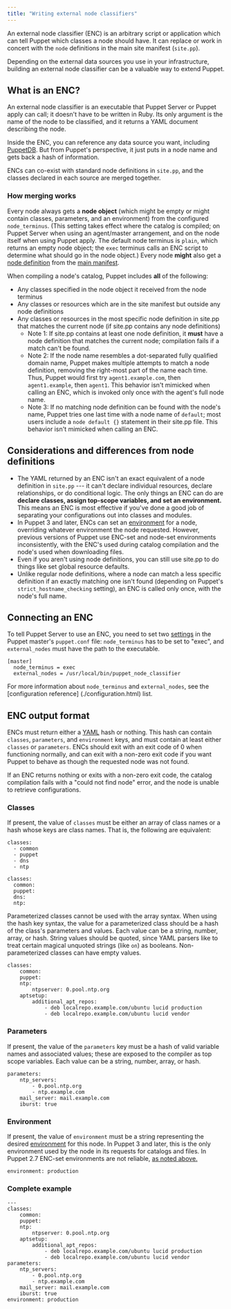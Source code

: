 ```yaml
---
title: "Writing external node classifiers"
---
```


[environment]: ./environments.html
[node definition]: ./lang_node_definitions.html
[main manifest]: ./dirs_manifest.html

An external node classifier (ENC) is an arbitrary script or application which can tell Puppet which classes a node should have. It can replace or work in concert with the `node` definitions in the main site manifest (`site.pp`).

Depending on the external data sources you use in your infrastructure, building an external node classifier can be a valuable way to extend Puppet.

## What is an ENC?

An external node classifier is an executable that Puppet Server or Puppet apply can call; it doesn't have to be written in Ruby. Its only argument is the name of the node to be classified, and it returns a YAML document describing the node.

Inside the ENC, you can reference any data source you want, including [PuppetDB]({{puppetdb}}). But from Puppet's perspective, it just puts in a node name and gets back a hash of information.

ENCs can co-exist with standard node definitions in `site.pp`, and the classes declared in each source are merged together.

### How merging works

Every node always gets a **node object** (which might be empty or might contain classes, parameters, and an environment) from the configured `node_terminus`. (This setting takes effect where the catalog is compiled; on Puppet Server when using an agent/master arrangement, and on the node itself when using Puppet apply. The default node terminus is `plain`, which returns an empty node object; the `exec` terminus calls an ENC script to determine what should go in the node object.) Every node **might** also get a [node definition][] from the [main manifest][].

When compiling a node's catalog, Puppet includes **all** of the following:

* Any classes specified in the node object it received from the node terminus
* Any classes or resources which are in the site manifest but outside any node definitions
* Any classes or resources in the most specific node definition in site.pp that matches the current node (if site.pp contains any node definitions)
    * Note 1: If site.pp contains at least one node definition, it **must** have a node definition that matches the current node; compilation fails if a match can't be found.
    * Note 2: If the node name resembles a dot-separated fully qualified domain name, Puppet makes multiple attempts to match a node definition, removing the right-most part of the name each time. Thus, Puppet would first try `agent1.example.com`, then `agent1.example`, then `agent1`. This behavior isn't mimicked when calling an ENC, which is invoked only once with the agent's full node name.
    * Note 3: If no matching node definition can be found with the node's name, Puppet tries one last time with a node name of `default`; most users include a `node default {}` statement in their site.pp file. This behavior isn't mimicked when calling an ENC.


## Considerations and differences from node definitions

[above]: #considerations-and-differences-from-node-definitions

* The YAML returned by an ENC isn't an exact equivalent of a node definition in `site.pp` --- it can't declare individual resources, declare relationships, or do conditional logic. The only things an ENC can do are **declare classes, assign top-scope variables, and set an environment.** This means an ENC is most effective if you've done a good job of separating your configurations out into classes and modules.
* In Puppet 3 and later, ENCs can set an [environment][] for a node,  overriding whatever environment the node requested. However, previous versions of Puppet use ENC-set and node-set environments inconsistently, with the ENC's used during catalog compilation and the node's used when downloading files.
* Even if you aren't using node definitions, you can still use site.pp to do things like set global resource defaults.
* Unlike regular node definitions, where a node can match a less specific definition if an exactly matching one isn't found (depending on Puppet's `strict_hostname_checking` setting), an ENC is called only once, with the node's full name.


## Connecting an ENC

To tell Puppet Server to use an ENC, you need to set two [settings](./config_about_settings.html) in the Puppet master's `puppet.conf` file: `node_terminus` has to be set to "exec", and `external_nodes` must have the path to the executable.

    [master]
      node_terminus = exec
      external_nodes = /usr/local/bin/puppet_node_classifier

For more information about `node_terminus` and `external_nodes`, see the [configuration reference] (./configuration.html) list.


## ENC output format

ENCs must return either a [YAML](http://www.yaml.org) hash or nothing. This hash can contain `classes`, `parameters`, and `environment` keys, and must contain at least either `classes` or `parameters`. ENCs should exit with an exit code of 0 when functioning normally, and can exit with a non-zero exit code if you want Puppet to behave as though the requested node was not found.

If an ENC returns nothing or exits with a non-zero exit code, the catalog compilation fails with a "could not find node" error, and the node is unable to retrieve configurations.

### Classes

If present, the value of `classes` must be either an array of class names or a hash whose keys are class names. That is, the following are equivalent:

    classes:
      - common
      - puppet
      - dns
      - ntp

    classes:
      common:
      puppet:
      dns:
      ntp:

Parameterized classes cannot be used with the array syntax. When using the hash key syntax, the value for a parameterized class should be a hash of the class's parameters and values. Each value can be a string, number, array, or hash. String values should be quoted, since YAML parsers like to treat certain magical unquoted strings (like `on`) as booleans. Non-parameterized classes can have empty values.

    classes:
        common:
        puppet:
        ntp:
            ntpserver: 0.pool.ntp.org
        aptsetup:
            additional_apt_repos:
                - deb localrepo.example.com/ubuntu lucid production
                - deb localrepo.example.com/ubuntu lucid vendor

### Parameters

If present, the value of the `parameters` key must be a hash of valid variable names and associated values; these are exposed to the compiler as top scope variables. Each value can be a string, number, array, or hash.

    parameters:
        ntp_servers:
            - 0.pool.ntp.org
            - ntp.example.com
        mail_server: mail.example.com
        iburst: true


### Environment

If present, the value of `environment` must be a string representing the desired [environment][] for this node. In Puppet 3 and later, this is the only environment used by the node in its requests for catalogs and files. In Puppet 2.7 ENC-set environments are not reliable, [as noted above.][above]

    environment: production

### Complete example

    ---
    classes:
        common:
        puppet:
        ntp:
            ntpserver: 0.pool.ntp.org
        aptsetup:
            additional_apt_repos:
                - deb localrepo.example.com/ubuntu lucid production
                - deb localrepo.example.com/ubuntu lucid vendor
    parameters:
        ntp_servers:
            - 0.pool.ntp.org
            - ntp.example.com
        mail_server: mail.example.com
        iburst: true
    environment: production

